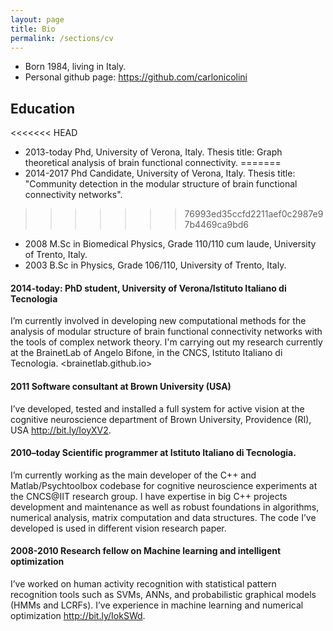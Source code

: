 ```yaml
---
layout: page
title: Bio
permalink: /sections/cv
---
```


- Born 1984, living in Italy.
- Personal github page: <https://github.com/carlonicolini>

## Education
<<<<<<< HEAD
- 2013-today Phd, University of Verona, Italy. Thesis title: Graph theoretical analysis of brain functional connectivity.
=======
- 2014-2017 Phd Candidate, University of Verona, Italy. Thesis title: "Community detection in the modular structure of brain functional connectivity networks".
>>>>>>> 76993ed35ccfd2211aef0c2987e97b4469ca9bd6
- 2008 M.Sc in Biomedical Physics, Grade 110/110 cum laude, University of Trento, Italy.
- 2003 B.Sc in Physics, Grade 106/110, University of Trento, Italy.

#### 2014-today: PhD student, University of Verona/Istituto Italiano di Tecnologia

I’m currently involved in developing new computational methods for the analysis of modular structure of brain functional connectivity networks with the tools of complex network theory. I'm carrying out my research currently at the BrainetLab of Angelo Bifone, in the CNCS, Istituto Italiano di Tecnologia. <brainetlab.github.io>


#### 2011 Software consultant at Brown University (USA)

I’ve developed, tested and installed a full system for active vision at the cognitive neuroscience department of Brown University, Providence (RI), USA <http://bit.ly/IoyXV2>.


#### 2010–today Scientific programmer at Istituto Italiano di Tecnologia.

I’m currently working as the main developer of the C++ and Matlab/Psychtoolbox codebase for cognitive neuroscience experiments at
the CNCS@IIT research group. I have expertise in big C++ projects development and maintenance as well as robust foundations in algorithms, numerical analysis, matrix computation and data structures. The code I’ve developed is used in different vision research paper.


#### 2008-2010 Research fellow on Machine learning and intelligent optimization

I’ve worked on human activity recognition with statistical pattern recognition tools such as SVMs, ANNs, and probabilistic graphical models (HMMs and LCRFs). I’ve experience in machine learning and numerical optimization <http://bit.ly/IokSWd>.

